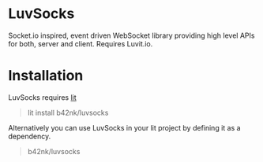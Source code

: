# LuvSocks
Socket.io inspired, event driven WebSocket library providing high level APIs for both, server and client. Requires Luvit.io.

# Installation
LuvSocks requires [lit](https://github.com/luvit/lit)
> lit install b42nk/luvsocks

Alternatively you can use LuvSocks in your lit project by defining it as a dependency.
> b42nk/luvsocks